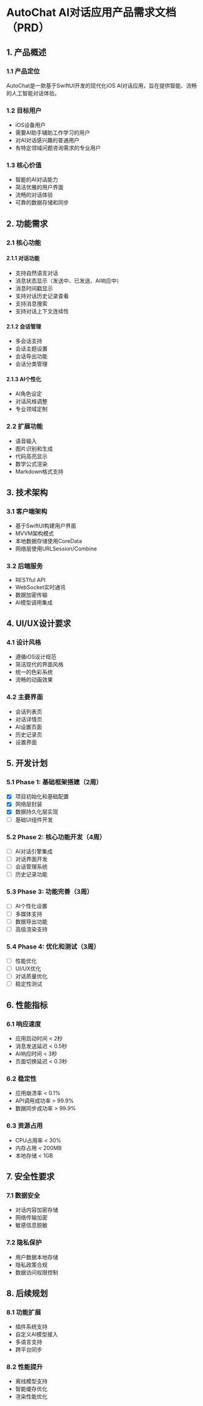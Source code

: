 # AutoChat AI对话应用产品需求文档（PRD）

## 1. 产品概述

### 1.1 产品定位
AutoChat是一款基于SwiftUI开发的现代化iOS AI对话应用，旨在提供智能、流畅的人工智能对话体验。

### 1.2 目标用户
- iOS设备用户
- 需要AI助手辅助工作学习的用户
- 对AI对话感兴趣的普通用户
- 有特定领域问题咨询需求的专业用户

### 1.3 核心价值
- 智能的AI对话能力
- 简洁优雅的用户界面
- 流畅的对话体验
- 可靠的数据存储和同步

## 2. 功能需求

### 2.1 核心功能

#### 2.1.1 对话功能
- 支持自然语言对话
- 消息状态显示（发送中、已发送、AI响应中）
- 消息时间戳显示
- 支持对话历史记录查看
- 支持消息搜索
- 支持对话上下文连续性

#### 2.1.2 会话管理
- 多会话支持
- 会话主题设置
- 会话导出功能
- 会话分类管理

#### 2.1.3 AI个性化
- AI角色设定
- 对话风格调整
- 专业领域定制

### 2.2 扩展功能
- 语音输入
- 图片识别和生成
- 代码高亮显示
- 数学公式渲染
- Markdown格式支持

## 3. 技术架构

### 3.1 客户端架构
- 基于SwiftUI构建用户界面
- MVVM架构模式
- 本地数据存储使用CoreData
- 网络层使用URLSession/Combine

### 3.2 后端服务
- RESTful API
- WebSocket实时通讯
- 数据加密传输
- AI模型调用集成

## 4. UI/UX设计要求

### 4.1 设计风格
- 遵循iOS设计规范
- 简洁现代的界面风格
- 统一的色彩系统
- 流畅的动画效果

### 4.2 主要界面
- 会话列表页
- 对话详情页
- AI设置页面
- 历史记录页
- 设置界面

## 5. 开发计划

### 5.1 Phase 1: 基础框架搭建（2周）
- [x] 项目初始化和基础配置
- [x] 网络层封装
- [x] 数据持久化层实现
- [ ] 基础UI组件开发

### 5.2 Phase 2: 核心功能开发（4周）
- [ ] AI对话引擎集成
- [ ] 对话界面开发
- [ ] 会话管理系统
- [ ] 历史记录功能

### 5.3 Phase 3: 功能完善（3周）
- [ ] AI个性化设置
- [ ] 多媒体支持
- [ ] 数据导出功能
- [ ] 高级渲染支持

### 5.4 Phase 4: 优化和测试（3周）
- [ ] 性能优化
- [ ] UI/UX优化
- [ ] 对话质量优化
- [ ] 稳定性测试

## 6. 性能指标

### 6.1 响应速度
- 应用启动时间 < 2秒
- 消息发送延迟 < 0.5秒
- AI响应时间 < 3秒
- 页面切换延迟 < 0.3秒

### 6.2 稳定性
- 应用崩溃率 < 0.1%
- API调用成功率 > 99.9%
- 数据同步成功率 > 99.9%

### 6.3 资源占用
- CPU占用率 < 30%
- 内存占用 < 200MB
- 本地存储 < 1GB

## 7. 安全性要求

### 7.1 数据安全
- 对话内容加密存储
- 网络传输加密
- 敏感信息脱敏

### 7.2 隐私保护
- 用户数据本地存储
- 隐私政策合规
- 数据访问权限控制

## 8. 后续规划

### 8.1 功能扩展
- 插件系统支持
- 自定义AI模型接入
- 多语言支持
- 跨平台同步

### 8.2 性能提升
- 离线模型支持
- 智能缓存优化
- 渲染性能优化